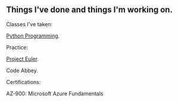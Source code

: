 <!DOCTYPE html>
<html>
<body>
<h2>Things I've done and things I'm working on.</h2>
<p>Classes I've taken:</p>
  <p><a href="https://github.com/tralfamadorians/CSC121">Python Programming</a>.</p>
<p>Practice:</p>
  <p><a href="https://github.com/tralfamadorians/Project_Euler">Project Euler</a>.</p>
  <p>Code Abbey.</p>
<p>Certifications:</p>
  <p>AZ-900: Microsoft Azure Fundamentals</p>
</body>
</html>
